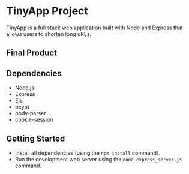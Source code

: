 # TinyApp Project

TinyApp is a full stack web application built with Node and Express that allows users to shorten long uRLs.

## Final Product


## Dependencies

- Node.js
- Express
- Ejs
- bcypt
- body-parser
- cookie-session

## Getting Started

- Install all dependencies (using the `npm install` command).
- Run the development web server using the `node express_server.js` command.